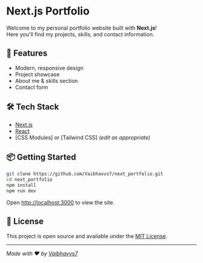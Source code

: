 # Next.js Portfolio

Welcome to my personal portfolio website built with **Next.js**!  
Here you'll find my projects, skills, and contact information.

## 🚀 Features

- Modern, responsive design
- Project showcase
- About me & skills section
- Contact form

## 🛠️ Tech Stack

- [Next.js](https://nextjs.org/)
- [React](https://react.dev/)
- [CSS Modules] or [Tailwind CSS] *(edit as appropriate)*

## 📦 Getting Started

```bash
git clone https://github.com/Vaibhavvs7/next_portfolio.git
cd next_portfolio
npm install
npm run dev
```

Open [http://localhost:3000](http://localhost:3000) to view the site.

## 📝 License

This project is open source and available under the [MIT License](LICENSE).

---

*Made with ❤️ by [Vaibhavvs7](https://github.com/Vaibhavvs7)*
